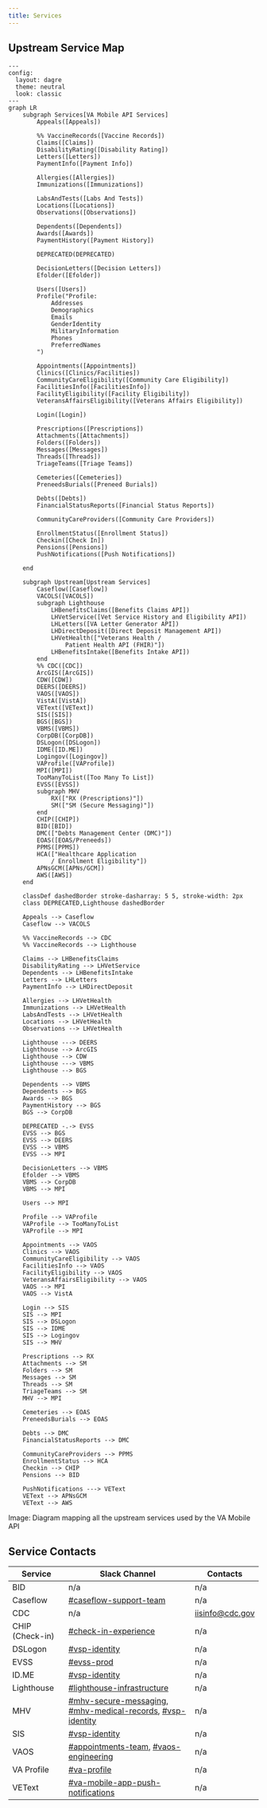 ```yaml
---
title: Services
---
```


## Upstream Service Map

```mermaid
---
config:
  layout: dagre
  theme: neutral
  look: classic
---
graph LR
    subgraph Services[VA Mobile API Services]
        Appeals([Appeals])

        %% VaccineRecords([Vaccine Records])
        Claims([Claims])
        DisabilityRating([Disability Rating])
        Letters([Letters])
        PaymentInfo([Payment Info])

        Allergies([Allergies])
        Immunizations([Immunizations])

        LabsAndTests([Labs And Tests])
        Locations([Locations])
        Observations([Observations])

        Dependents([Dependents])
        Awards([Awards])
        PaymentHistory([Payment History])

        DEPRECATED(DEPRECATED)

        DecisionLetters([Decision Letters])
        Efolder([Efolder])

        Users([Users])
        Profile("Profile:
            Addresses
            Demographics
            Emails
            GenderIdentity
            MilitaryInformation
            Phones
            PreferredNames
        ")

        Appointments([Appointments])
        Clinics([Clinics/Facilities])
        CommunityCareEligibility([Community Care Eligibility])
        FacilitiesInfo([FacilitiesInfo])
        FacilityEligibility([Facility Eligibility])
        VeteransAffairsEligibility([Veterans Affairs Eligibility])

        Login([Login])

        Prescriptions([Prescriptions])
        Attachments([Attachments])
        Folders([Folders])
        Messages([Messages])
        Threads([Threads])
        TriageTeams([Triage Teams])

        Cemeteries([Cemeteries])
        PreneedsBurials([Preneed Burials])

        Debts([Debts])
        FinancialStatusReports([Financial Status Reports])

        CommunityCareProviders([Community Care Providers])

        EnrollmentStatus([Enrollment Status])
        Checkin([Check In])
        Pensions([Pensions])
        PushNotifications([Push Notifications])

    end
    
    subgraph Upstream[Upstream Services]
        Caseflow([Caseflow])
        VACOLS([VACOLS])
        subgraph Lighthouse
            LHBenefitsClaims([Benefits Claims API])
            LHVetService([Vet Service History and Eligibility API])
            LHLetters([VA Letter Generator API])
            LHDirectDeposit([Direct Deposit Management API])
            LHVetHealth(["Veterans Health /
                Patient Health API (FHIR)"])
            LHBenefitsIntake([Benefits Intake API])
        end
        %% CDC([CDC])
        ArcGIS([ArcGIS])
        CDW([CDW])
        DEERS([DEERS])
        VAOS([VAOS])
        VistA([VistA])
        VEText([VEText])
        SIS([SIS])
        BGS([BGS])
        VBMS([VBMS])
        CorpDB([CorpDB])
        DSLogon([DSLogon])
        IDME([ID.ME])
        Logingov([Logingov])
        VAProfile([VAProfile])
        MPI([MPI])
        TooManyToList([Too Many To List])
        EVSS([EVSS])
        subgraph MHV
            RX(["RX (Prescriptions)"])
            SM(["SM (Secure Messaging)"])
        end
        CHIP([CHIP])
        BID([BID])
        DMC(["Debts Management Center (DMC)"])
        EOAS([EOAS/Preneeds])
        PPMS([PPMS])
        HCA(["Healthcare Application
            / Enrollment Eligibility"])
        APNsGCM([APNs/GCM])
        AWS([AWS])
    end

    classDef dashedBorder stroke-dasharray: 5 5, stroke-width: 2px
    class DEPRECATED,Lighthouse dashedBorder
    
    Appeals --> Caseflow
    Caseflow --> VACOLS

    %% VaccineRecords --> CDC
    %% VaccineRecords --> Lighthouse

    Claims --> LHBenefitsClaims
    DisabilityRating --> LHVetService
    Dependents --> LHBenefitsIntake
    Letters --> LHLetters
    PaymentInfo --> LHDirectDeposit

    Allergies --> LHVetHealth
    Immunizations --> LHVetHealth
    LabsAndTests --> LHVetHealth
    Locations --> LHVetHealth
    Observations --> LHVetHealth

    Lighthouse ---> DEERS
    Lighthouse --> ArcGIS
    Lighthouse --> CDW
    Lighthouse ---> VBMS
    Lighthouse --> BGS

    Dependents --> VBMS
    Dependents --> BGS
    Awards --> BGS
    PaymentHistory --> BGS
    BGS --> CorpDB

    DEPRECATED -.-> EVSS
    EVSS --> BGS
    EVSS --> DEERS
    EVSS --> VBMS
    EVSS --> MPI
    
    DecisionLetters --> VBMS
    Efolder --> VBMS
    VBMS --> CorpDB
    VBMS --> MPI

    Users --> MPI
    
    Profile --> VAProfile
    VAProfile --> TooManyToList
    VAProfile --> MPI

    Appointments --> VAOS
    Clinics --> VAOS
    CommunityCareEligibility --> VAOS
    FacilitiesInfo --> VAOS
    FacilityEligibility --> VAOS
    VeteransAffairsEligibility --> VAOS
    VAOS --> MPI
    VAOS --> VistA
    
    Login --> SIS
    SIS --> MPI
    SIS --> DSLogon
    SIS --> IDME
    SIS --> Logingov
    SIS --> MHV
    
    Prescriptions --> RX
    Attachments --> SM
    Folders --> SM
    Messages --> SM
    Threads --> SM
    TriageTeams --> SM
    MHV --> MPI

    Cemeteries --> EOAS
    PreneedsBurials --> EOAS

    Debts --> DMC
    FinancialStatusReports --> DMC

    CommunityCareProviders --> PPMS
    EnrollmentStatus --> HCA
    Checkin --> CHIP
    Pensions --> BID
    
    PushNotifications ---> VEText
    VEText --> APNsGCM
    VEText --> AWS

```
Image: Diagram mapping all the upstream services used by the VA Mobile API

## Service Contacts

| Service    | Slack Channel                                                                                                                                                                                         | Contacts                                  |
| ---------- | ----------------------------------------------------------------------------------------------------------------------------------------------------------------------------------------------------- | ----------------------------------------- |
| BID   | n/a                                                                                                                                 | n/a                                       |
| Caseflow   | [#caseflow-support-team](https://dsva.slack.com/archives/C0200QGKPKR)                                                                                                                                 | n/a                                       |
| CDC        | n/a                                                                                                                                                                                                   | [iisinfo@cdc.gov](mailto:iisinfo@cdc.gov) |
| CHIP (Check-in)   | [#check-in-experience](https://dsva.slack.com/archives/C022AC2STBM)                                                                                                                                   | n/a                                       |
| DSLogon    | [#vsp-identity](https://dsva.slack.com/archives/CSFV4QTKN)                                                                                                                                            | n/a                                       |
| EVSS       | [#evss-prod](https://dsva.slack.com/archives/C8R3JS8BU)                                                                                                                                               | n/a                                       |
| ID.ME      | [#vsp-identity](https://dsva.slack.com/archives/CSFV4QTKN)                                                                                                                                            | n/a                                       |
| Lighthouse | [#lighthouse-infrastructure](https://dsva.slack.com/archives/C013VCQKSE7)                                                                                                                             | n/a                                       |
| MHV        | [#mhv-secure-messaging](https://dsva.slack.com/archives/C03ECSBGSKX), [#mhv-medical-records](https://dsva.slack.com/archives/C03Q2UQL1AS), [#vsp-identity](https://dsva.slack.com/archives/CSFV4QTKN) | n/a                                       |
| SIS        | [#vsp-identity](https://dsva.slack.com/archives/CSFV4QTKN)                                                                                                                                            | n/a                                       |
| VAOS       | [#appointments-team](https://dsva.slack.com/archives/CMNQT72LX), [#vaos-engineering](https://dsva.slack.com/archives/C023EFZPX4K)                                                                     | n/a                                       |
| VA Profile | [#va-profile](https://dsva.slack.com/archives/C7TE0PFTL)                                                                                                                                              | n/a                                       |
| VEText     | [#va-mobile-app-push-notifications](https://dsva.slack.com/archives/C01CSM3EZGT)                                                                                                                      | n/a                                       |
